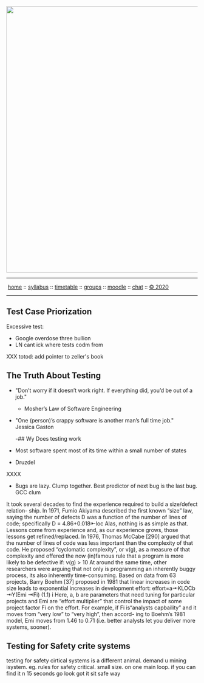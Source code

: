 <a name=top>
<a href="http://tiny.cc/seng20"><img  width=700
  src="https://raw.githubusercontent.com/txt/se20/master/etc/img/teamBanner.png"></a>
<hr>
<p>
&nbsp;<a href="https://tiny.cc/seng20">home</a> ::
<a href="https://github.com/txt/se20/blob/master/docs/syllabus.md#top">syllabus</a> ::
<a href="https://github.com/txt/se20/blob/master/docs/syllabus.md#timetable">timetable</a> ::
<a href="https://drive.google.com/drive/folders/1ZFn6H8-4kx5uP34bpFgIFonkz9Tw3nYM?usp=sharing">groups</a> ::
<a href="https://moodle-courses2021.wolfware.ncsu.edu/course/view.php?id=3873">moodle</a> ::
<a href="http://seng20.slack.com">chat</a>  ::
<a href="https://github.com/txt/se20/blob/master/LICENSE.md#top">&copy; 2020</a>  
<br>
<hr>

## Test Case Priorization

Excessive test:
- Google overdose three bullion
- LN cant ick where tests codm from 

XXX totod: add pointer to zeller's book

## The Truth About Testing

- "Don’t worry if it doesn’t work right.  If everything did, you’d be out of a job."    
  -  Mosher’s Law of Software Engineering
- "One (person)’s crappy software is another man’s full time job."     
  Jessica Gaston

  -## Wy Does testing work

- Most software spent  most of its time within a small number of states
- Druzdel

XXXX

- Bugs are lazy. Clump together. Best predictor of next bug is the last bug.
  GCC clum

It took several decades to find the experience required to build a size/defect relation- ship. In 1971, Fumio Akiyama described the first known “size” law, saying the number of defects D was a function of the number of lines of code; specifically
D = 4.86+0.018⇤loc
Alas, nothing is as simple as that. Lessons come from experience and, as our experience grows, those lessons get refined/replaced. In 1976, Thomas McCabe [290] argued that the number of lines of code was less important than the complexity of that code. He proposed “cyclomatic complexity”, or v(g), as a measure of that complexity and offered the now (in)famous rule that a program is more likely to be defective if:
v(g) > 10
At around the same time, other researchers were arguing that not only is programming an inherently buggy process, its also inherently time-consuming. Based on data from 63 projects, Barry Boehm [37] proposed in 1981 that linear increases in code size leads to exponential increases in development effort:
effort=a⇥KLOCb ⇥Y(Emi ⇥Fi) (1.1) i
Here, a, b are parameters that need tuning for particular projects and Emi are “effort multiplier” that control the impact of some project factor Fi on the effort. For example, if Fi is“analysts capbaility” and it moves from “very low” to “very high”, then accord- ing to Boehm’s 1981 model, Emi moves from 1.46 to 0.71 (i.e. better analysts let you deliver more systems, sooner).

## Testing for Safety crite systems

testing for safety cirtical systems is a different animal. demand u mining isystem. eg. rules for safety critical. small size. on one main loop. if you can find it n 15 seconds go look got it sit safe way

